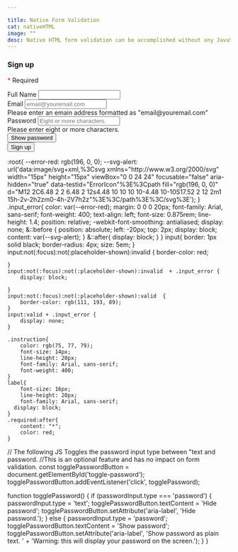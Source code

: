 ```yaml
---

title: Native Form Validation
cat: nativeHTML
image: ""
desc: Native HTML form validation can be accomplished without any JavaScript. 
---
```



<html-code>
<form action="#" method="post">     
            <h3>Sign up</h3>
            <div>  <p><span style="color:red">*</span> Required</p></div>
            <section>        
                <label for="name" class="required">Full Name </label>
                <input id="name" name="name" autocomplete="name"  pattern="[\p{L}\.\- ]+" required placeholder=" ">
            </section>
            <section>        
                <label for="email" class="required">Email</label>
                <input id="email" name="email" autocomplete="username" type="email" required pattern="[a-z0-9._%+-]+@[a-z0-9.-]+\.[a-z]{2,4}$" placeholder="email@youremail.com" value=" "/>
                <div class="input_error">Please enter an emain address formatted as "email@youremail.com"</div>
            </section>
            <section>
                <label for="password">Password</label>
                <input id="passwordInput" name="password" type="password" autocomplete="new-password" minlength="8" aria-describedby="password-constraints" required placeholder="Eight or more characters."/>
                <div class="input_error">Please enter eight or more characters.</div>
                <button id="toggle-password" type="button" aria-label="Show password as plain text. Warning: this will display your password on the screen.">Show password</button>
        </section>
        <button id="sign-up">Sign up</button>
</form>
</html-code>

<css-code>
:root{
		--error-red: rgb(196, 0, 0);
		--svg-alert: url('data:image/svg+xml,%3Csvg xmlns="http://www.w3.org/2000/svg" width="15px" height="15px" viewBox="0 0 24 24"  focusable="false" aria-hidden="true" data-testid="ErrorIcon"%3E%3Cpath fill="rgb(196, 0, 0)" d="M12 2C6.48 2 2 6.48 2 12s4.48 10 10 10 10-4.48 10-10S17.52 2 12 2m1 15h-2v-2h2zm0-4h-2V7h2z"%3E%3C/path%3E%3C/svg%3E');
	}
	.input_error{
  		color: var(--error-red);
		margin: 0 0 0 20px;
		font-family: Arial, sans-serif;
		font-weight: 400;
		text-align: left;
		font-size: 0.875rem;
		line-height: 1.4;
		position: relative;
		-webkit-font-smoothing: antialiased;
		display: none;
		&::before {
			position: absolute;
			left: -20px;
			top: 2px;
			display: block;
			content: var(--svg-alert);
		}
		&::after{
			display: block;
		}
	}
	input{
		border: 1px solid black;
		border-radius: 4px;
		size: 5em;
	}
	input:not(:focus):not(:placeholder-shown):invalid {
		border-color: red;
		
	}
	input:not(:focus):not(:placeholder-shown):invalid  + .input_error {
  		display: block;
		
	}
	input:not(:focus):not(:placeholder-shown):valid  {
		border-color: rgb(111, 193, 89);
	}
	input:valid + .input_error {
  		display: none;
	}

	.instruction{
		color: rgb(75, 77, 79);
		font-size: 14px;
		line-height: 20px;
		font-family: Arial, sans-serif;
		font-weight: 400;
	}
	label{
		font-size: 16px;
    	line-height: 20px;
    	font-family: Arial, sans-serif;
      display: block;
	}
	.required:after{
		content: "*";
		color: red;
	}
</css-code>
<js-code>
// The following JS Toggles the password input type between "text and password. 
//This is an optional feature and has no impact on form validation.
const togglePasswordButton = document.getElementById('toggle-password');
togglePasswordButton.addEventListener('click', togglePassword);

function togglePassword() {
  if (passwordInput.type === 'password') {
    passwordInput.type = 'text';
    togglePasswordButton.textContent = 'Hide password';
    togglePasswordButton.setAttribute('aria-label',
      'Hide password.');
  } else {
    passwordInput.type = 'password';
    togglePasswordButton.textContent = 'Show password';
    togglePasswordButton.setAttribute('aria-label',
      'Show password as plain text. ' +
      'Warning: this will display your password on the screen.');
  }
}

</js-code>

